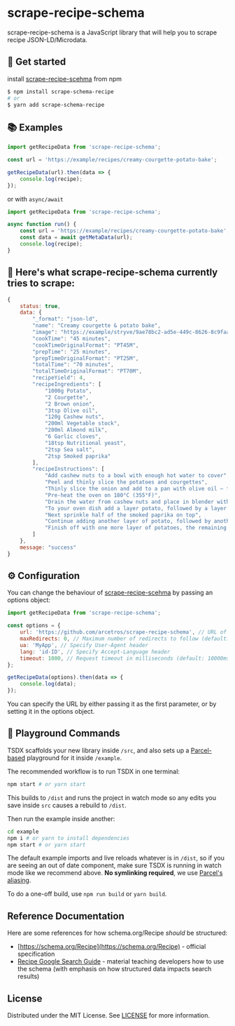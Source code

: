 # scrape-recipe-schema

scrape-recipe-schema is a JavaScript library that will help you to scrape recipe JSON-LD/Microdata.

## 🚀 Get started

install [scrape-recipe-scehma](https://github.com/arcetros/scrape-recipe-schema) from npm

```bash
$ npm install scrape-schema-recipe
# or
$ yarn add scrape-schema-recipe
```

## 📚 Examples

```js
import getRecipeData from 'scrape-recipe-schema';

const url = 'https://example/recipes/creamy-courgette-potato-bake';

getRecipeData(url).then(data => {
    console.log(recipe);
});
```

or with `async/await`

```js
import getRecipeData from 'scrape-recipe-schema';

async function run() {
    const url = 'https://example/recipes/creamy-courgette-potato-bake';
    const data = await getMetaData(url);
    console.log(recipe);
}
```

## 📜 Here's what scrape-recipe-schema currently tries to scrape:

```js
{
    status: true,
    data: {
        "_format": "json-ld",
        "name": "Creamy courgette & potato bake",
        "image": "https://example/stryve/9ae78bc2-ad5e-449c-8626-8c9faa37054c_creamy-courgette-potato-bake.png?auto=compress,format",
        "cookTime": "45 minutes",
        "cookTimeOriginalFormat": "PT45M",
        "prepTime": "25 minutes",
        "prepTimeOriginalFormat": "PT25M",
        "totalTime": "70 minutes",
        "totalTimeOriginalFormat": "PT70M",
        "recipeYield": 4,
        "recipeIngredients": [
            "1000g Potato",
            "2 Courgette",
            "2 Brown onion",
            "3tsp Olive oil",
            "120g Cashew nuts",
            "200ml Vegetable stock",
            "200ml Almond milk",
            "6 Garlic cloves",
            "18tsp Nutritional yeast",
            "2tsp Sea salt",
            "2tsp Smoked paprika"
        ],
        "recipeInstructions": [
            "Add cashew nuts to a bowl with enough hot water to cover",
            "Peel and thinly slice the potatoes and courgettes",
            "Thinly slice the onion and add to a pan with olive oil – fry for ~5 mins mixing often until lightly brown",
            "Pre-heat the oven on 180°C (355°F)",
            "Drain the water from cashew nuts and place in blender with vegetable stock, almond milk, garlic, nutritional yeast and salt – blend until smooth",
            "To your oven dish add a layer potato, followed by a layer of courgette, followed by the onion",
            "Next sprinkle half of the smoked paprika on top",
            "Continue adding another layer of potato, followed by another layer of courgette and pour ⅔ of the creamy sauce on top",
            "Finish off with one more layer of potatoes, the remaining sauce and the other half of the smoked paprika – place in the oven for 45 mins"
        ]
    },
    message: "success"
}
```

## ⚙️ Configuration

You can change the behaviour of [scrape-recipe-scehma](https://github.com/arcetros/scrape-recipe-schema) by passing an options object:

```js
import getRecipeData from 'scrape-recipe-schema';

const options = {
    url: 'https://github.com/arcetros/scrape-recipe-schema', // URL of web page
    maxRedirects: 0, // Maximum number of redirects to follow (default: 5)
    ua: 'MyApp', // Specify User-Agent header
    lang: 'id-ID', // Specify Accept-Language header
    timeout: 1000, // Request timeout in milliseconds (default: 10000ms)
};

getRecipeData(options).then(data => {
    console.log(data);
});
```

You can specify the URL by either passing it as the first parameter, or by setting it in the options object.

## 🎢 Playground Commands

TSDX scaffolds your new library inside `/src`, and also sets up a [Parcel-based](https://parceljs.org) playground for it inside `/example`.

The recommended workflow is to run TSDX in one terminal:

```bash
npm start # or yarn start
```

This builds to `/dist` and runs the project in watch mode so any edits you save inside `src` causes a rebuild to `/dist`.

Then run the example inside another:

```bash
cd example
npm i # or yarn to install dependencies
npm start # or yarn start
```

The default example imports and live reloads whatever is in `/dist`, so if you are seeing an out of date component, make sure TSDX is running in watch mode like we recommend above. **No symlinking required**, we use [Parcel's aliasing](https://parceljs.org/module_resolution.html#aliases).

To do a one-off build, use `npm run build` or `yarn build`.

## Reference Documentation

Here are some references for how schema.org/Recipe _should_ be structured:

-   [https://schema.org/Recipe](https://schema.org/Recipe) - official specification
-   [Recipe Google Search Guide](https://developers.google.com/search/docs/data-types/recipe) - material teaching developers how to use the schema (with emphasis on how structured data impacts search results)

## License

Distributed under the MIT License. See [LICENSE](LICENSE) for more information.
